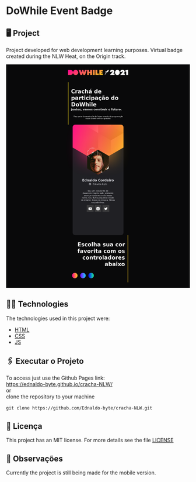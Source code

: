 # DoWhile Event Badge

  ## 🖥 Project
  Project developed for web development learning purposes.
  Virtual badge created during the NLW Heat, on the Origin track.
  
  <div align="center">
      <img src=".github/home.png" width="600px"/>
  </div>

  ## 👨‍💻 Technologies
  The technologies used in this project were:
  - [HTML](https://developer.mozilla.org/en-US/docs/Web/HTML)
  - [CSS](https://developer.mozilla.org/en-US/docs/Web/CSS)
  - [JS](https://developer.mozilla.org/en-US/docs/Web/JavaScript)


  ## 🖇 Executar o Projeto

  To access just use the Github Pages link:
  <br>
  https://ednaldo-byte.github.io/cracha-NLW/
  <br>
  or
  <br>
  clone the repository to your machine
  ```
  git clone https://github.com/Ednaldo-byte/cracha-NLW.git
  ```
  ##  📃 Licença
  This project has an MIT license. For more details see the file [LICENSE](LICENSE.md)



  ## 📌 Observações
  Currently the project is still being made for the mobile version.
